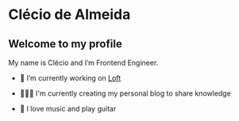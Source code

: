 # Clécio de Almeida
## Welcome to my profile

My name is Clécio and I’m Frontend Engineer.

* 🔭 I’m currently working on [Loft](https://loft.com.br/)

* 👨🏽‍💻 I'm currently creating my personal blog to share knowledge

* 🎸 I love music and play guitar
